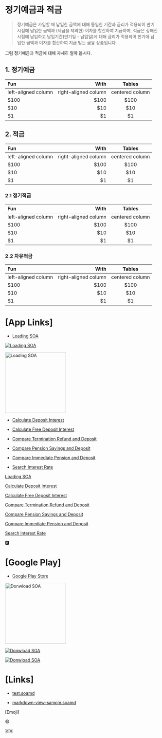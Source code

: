 # 정기예금과 적금

> 정기예금은 가입할 때 납입한 금액에 대해 동일한 기간과 금리가 적용되어 만기시점에 납입한 금액과 (세금을 제외한) 이자를 합산하여 지급하며, 적금은 정해진 시점에 납입하고 납입기간(만기일 - 납입일)에 대해 금리가 적용되어 만기에 납입한 금액과 이자를 합산하여 지급 받는 금융 상품입니다.

그럼 정기예금과 적금에 대해 자세히 알아 봅시다.

## 1. 정기예금

| Fun                  | With                 | Tables          |
| :------------------- | -------------------: |:---------------:|
| left-aligned column  | right-aligned column | centered column |
| $100                 | $100                 | $100            |
| $10                  | $10                  | $10             |
| $1                   | $1                   | $1              |

## 2. 적금

| Fun                  | With                 | Tables          |
| :------------------- | -------------------: |:---------------:|
| left-aligned column  | right-aligned column | centered column |
| $100                 | $100                 | $100            |
| $10                  | $10                  | $10             |
| $1                   | $1                   | $1              |

### 2.1 정기적금

| Fun                  | With                 | Tables          |
| :------------------- | -------------------: |:---------------:|
| left-aligned column  | right-aligned column | centered column |
| $100                 | $100                 | $100            |
| $10                  | $10                  | $10             |
| $1                   | $1                   | $1              |

### 2.2 자유적금

| Fun                  | With                 | Tables          |
| :------------------- | -------------------: |:---------------:|
| left-aligned column  | right-aligned column | centered column |
| $100                 | $100                 | $100            |
| $10                  | $10                  | $10             |
| $1                   | $1                   | $1              |


# [App Links]

* [Loading SOA](soa://loading.icitlabs.com?asset_id=12345)

[![Loading SOA](https://icitum.github.io/web/soa/financial-tips/bank/ko/icons/ic_launcher.png@200px|auto "Loading SOA")](soa://loading.icitlabs.com?asset_id=12345)

<a href="soa://loading.icitlabs.com?asset_id=12345"><img src="https://icitum.github.io/web/soa/financial-tips/bank/ko/icons/ic_launcher.png" alt="Loading SOA" title="Loading SOA" width="200"/></a>

* [Calculate Deposit Interest](soa://di.calculate.icitlabs.com?asset_id=12345)

* [Calculate Free Deposit Interest](soa://fdi.calculate.icitlabs.com?asset_id=12345)

* [Compare Termination Refund and Deposit](soa://trad.compare.icitlabs.com?asset_id=12345)

* [Compare Pension Savings and Deposit](soa://psad.compare.icitlabs.com?asset_id=12345)

* [Compare Immediate Pension and Deposit](soa://ipad.compare.icitlabs.com?asset_id=12345)

* [Search Interest Rate](soa://ir.search.icitlabs.com?asset_id=12345)

[Loading SOA](soa://loading.icitlabs.com?asset_id=12345)

[Calculate Deposit Interest](soa://di.calculate.icitlabs.com?asset_id=12345)

[Calculate Free Deposit Interest](soa://fdi.calculate.icitlabs.com?asset_id=12345)

[Compare Termination Refund and Deposit](soa://trad.compare.icitlabs.com?asset_id=12345)

[Compare Pension Savings and Deposit](soa://psad.compare.icitlabs.com?asset_id=12345)

[Compare Immediate Pension and Deposit](soa://ipad.compare.icitlabs.com?asset_id=12345)

[Search Interest Rate](soa://ir.search.icitlabs.com?asset_id=12345)

:b:

# [Google Play]

* [Google Play Store](https://play.google.com/store/apps/details?id=com.icitlabs.android.apps.secretaryofassets)

<a href="https://play.google.com/store/apps/details?id=com.icitlabs.android.apps.secretaryofassets"><img src="https://icitum.github.io/web/soa/financial-tips/bank/ko/icons/google-play.gif" alt="Donwload SOA" title="Donwload SOA" width="200" /></a>

[![Donwload SOA](https://icitum.github.io/web/soa/financial-tips/bank/ko/icons/google-play.gif "Donwload SOA")](https://play.google.com/store/apps/details?id=com.icitlabs.android.apps.secretaryofassets)

[![Donwload SOA](https://icitum.github.io/web/soa/financial-tips/bank/ko/icons/google-play.gif "Donwload SOA")](https://play.google.com/store/apps/details?id=com.icitlabs.android.apps.secretaryofassets)


# [Links]

* [test.soamd](https://icitum.github.io/web/soa/financial-tips/bank/ko/test.soamd)

* [markdown-view-sample.soamd](https://icitum.github.io/web/soa/financial-tips/bank/ko/markdown-view-sample.soamd)

[Emoji]

:smile:

:kr:

